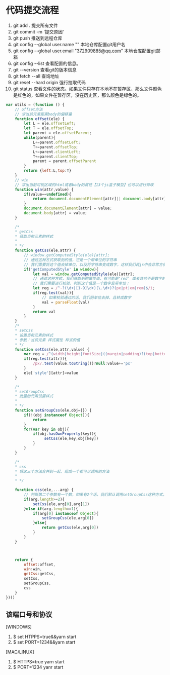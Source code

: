 # 代码提交流程

1. git add . 提交所有文件
2. git commit -m '提交原因'
3. git push 推送到远程仓库
4. git config --global user.name "" 本地仓库配置git用户名
5. git config --global user.email "372909885@qq.com" 本地仓库配置git邮箱
6. git config --list 查看配置的信息。
7. git --version 查看git的版本信息
8. git fetch --all   查询地址
9. git reset --hard origin  强行拉取代码
10. git status 查看文件的状态。如果文件只存在本地不在暂存区，那么文件颜色是红色的，如果文件在暂存区，没在历史区，那么颜色是绿色的。

```JavaScript
var utils = (function () {
    // offset方法
    // 求当前元素距离body的偏移量
    function offset(ele) {
        let L = ele.offsetLeft;
        let T = ele.offsetTop;
        let parent = ele.offsetParent;
        while(parent){
            L+=parent.offsetLeft;
            T+=parent.offsetTop;
            L+=parent.clientLeft;
            T+=parent.clientTop;
            parent = parent.offsetParent
        }
        return {left:L,top:T}
    }
    // win
    // 求出当前可视区域的html或者body的属性【13个js盒子模型】也可以进行修改
    function win(attr,value) {
        if(value==undefined){
            return document.documentElement[attr]|| document.body[attr]
        }
        document.documentElement[attr] = value;
        document.body[attr] = value;
    }

    /*
    * getCss
    * 获取当前元素的样式
    *
    * */
    function getCss(ele,attr) {
        // window.getComputedStyle(ele)[attr];
        // 通过这种方式获取到的值，它是一个带单位的字符串
        // 我们需要将这个值去掉单位，以及将字符串变成数字，这样我们再js中会非常方便进行运算
        if('getComputedStyle' in window){
            let val = window.getComputedStyle(ele)[attr];
            // 通过这种方式，我们获取到的属性值，有可能是‘red’ 或者其他不是数字的字符串
            // 我们需要进行校验，判断这个值是一个数字且带单位；
            let reg = /^-?(\d+|[1-9]\d+)(\.\d+)?(px|pt|em|rem)$/i;
            if(reg.test(val)){
                // 如果校验通过的话，我们把单位去掉，且转成数字
                val = parseFloat(val)
            }
            return val
        }
    }
    /*
    * setCss
    * 设置当前元素的样式
    * 参数：当前元素 样式属性 样式的值
    * */
    function setCss(ele,attr,value) {
        var reg = /^(width|height|fontSize|((margin|padding)?(top|bottom|right|left)?))$/i;
        if(reg.test(attr)){
            /px/.test(value.toString())?null:value+='px'
        }
        ele['style'][attr]=value
    }

    /*
    * setGroupCss
    * 批量给元素设置样式
    *
    * */
    function setGroupCss(ele,obj={}) {
        if(!(obj instanceof Object)){
            return
        }
        for(var key in obj){
            if(obj.hasOwnProperty(key)){
                 setCss(ele,key,obj[key])
            }
        }
    }

    /*
    * css
    * 将这三个方法合并到一起，组成一个都可以调用的方法
    *
    * */

    function css(ele,...arg) {
        // 判断第二个参数有一个数，如果有2个话，我们默认调用setGroupCss这种方式，
        if(arg.length>=2){
            setCss(ele,arg[0],arg[1])
        }else if(arg.length==1){
            if(arg[0] instanceof Object){
                setGroupCss(ele,arg[0])
            }else{
                return getCss(ele,arg[0])
            }
        }
    }



    return {
        offset:offset,
        win:win,
        getCss:getCss,
        setCss,
        setGroupCss,
        css
    }
})()


```

## 该端口号和协议

[WINDOWS]

1. $ set HTPPS=true&&yarn start
2. $ set PORT=1234&&yarn start

[MAC/LINUX]

1. $ HTTPS=true yarn start
2. $ PORT=1234 yanr start
